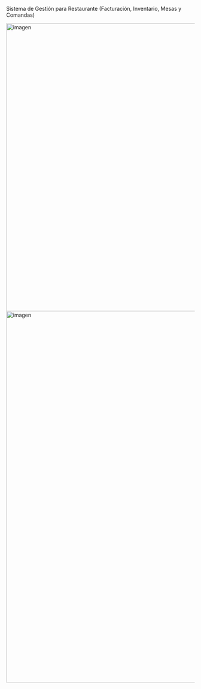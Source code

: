  Sistema de Gestión para Restaurante
 (Facturación, Inventario, Mesas y Comandas)

 <img width="1033" height="769" alt="imagen" src="https://github.com/user-attachments/assets/38a7dbf3-9a61-4752-8609-d0e2440f02b7" />
 
 <img width="1888" height="993" alt="imagen" src="https://github.com/user-attachments/assets/552261ea-001d-42a7-a557-4c4ae8fa1c26" />
